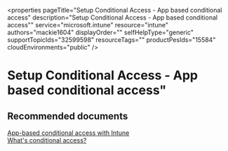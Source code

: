 <properties
	pageTitle="Setup Conditional Access - App based conditional access"
	description="Setup Conditional Access - App based conditional access""
	service="microsoft.intune"
	resource="intune"
	authors="mackie1604"
	displayOrder=""
	selfHelpType="generic"
	supportTopicIds="32599598"
	resourceTags=""
	productPesIds="15584"
	cloudEnvironments="public"
/>

# Setup Conditional Access - App based conditional access"

## **Recommended documents**

[App-based conditional access with Intune](https://docs.microsoft.com/intune/app-based-conditional-access-intune)<br>
[What's conditional access?](https://docs.microsoft.com/intune/conditional-access)<br>


